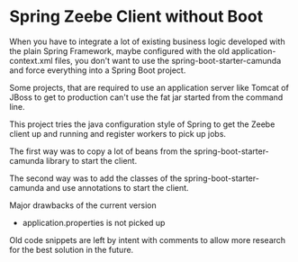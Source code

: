 # Spring Zeebe Client without Boot

When you have to integrate a lot of existing business logic developed with the
plain Spring Framework, maybe configured with the old application-context.xml
files, you don't want to use the spring-boot-starter-camunda and force
everything into a Spring Boot project.

Some projects, that are required to use an application server like Tomcat of
JBoss to get to production can't use the fat jar started from the command line.

This project tries the java configuration style of Spring to get the Zeebe
client up and running and register workers to pick up jobs.

The first way was to copy a lot of beans from the spring-boot-starter-camunda
library to start the client.

The second way was to add the classes of the spring-boot-starter-camunda and use
annotations to start the client.

Major drawbacks of the current version

- application.properties is not picked up

Old code snippets are left by intent with comments to allow more research for
the best solution in the future.
